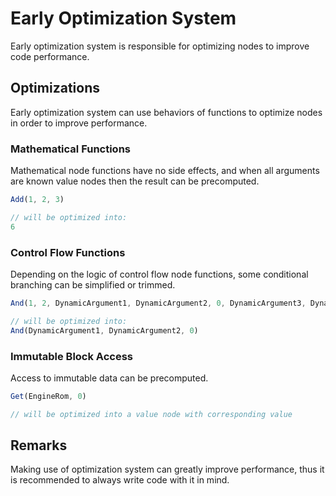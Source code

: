 # Early Optimization System

Early optimization system is responsible for optimizing nodes to improve code performance.

## Optimizations

Early optimization system can use behaviors of functions to optimize nodes in order to improve performance.

### Mathematical Functions

Mathematical node functions have no side effects, and when all arguments are known value nodes then the result can be precomputed.

```ts
Add(1, 2, 3)

// will be optimized into:
6
```

### Control Flow Functions

Depending on the logic of control flow node functions, some conditional branching can be simplified or trimmed.

```ts
And(1, 2, DynamicArgument1, DynamicArgument2, 0, DynamicArgument3, DynamicArgument4)

// will be optimized into:
And(DynamicArgument1, DynamicArgument2, 0)
```

### Immutable Block Access

Access to immutable data can be precomputed.

```ts
Get(EngineRom, 0)

// will be optimized into a value node with corresponding value
```

## Remarks

Making use of optimization system can greatly improve performance, thus it is recommended to always write code with it in mind.
